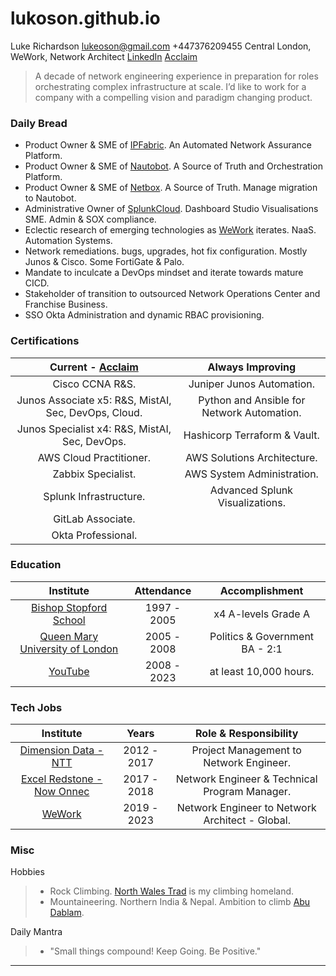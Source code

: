 # lukoson.github.io
Luke Richardson
[lukeoson@gmail.com](mailto:lukeoson@gmail.com) +447376209455
Central London, WeWork, Network Architect 
[LinkedIn](https://www.linkedin.com/in/luke-richardson/) [Acclaim](https://www.credly.com/users/luke-richardson.dca3c027)
 
>A decade of network engineering experience in preparation for roles orchestrating complex infrastructure at scale. I’d like to work for a company with a compelling vision and paradigm changing product. 

### Daily Bread
- Product Owner & SME of [IPFabric](https://ipfabric.io/). An Automated Network Assurance Platform.  
- Product Owner & SME of [Nautobot](https://www.networktocode.com/nautobot/). A Source of Truth and Orchestration Platform.
- Product Owner & SME of [Netbox](https://netbox.readthedocs.io/en/stable/). A Source of Truth. Manage migration to Nautobot. 
- Administrative Owner of [SplunkCloud](https://splunkcloud.com). Dashboard Studio Visualisations SME. Admin & SOX compliance. 
- Eclectic research of emerging technologies as [WeWork](https://www.wework.com/) iterates. NaaS. Automation Systems.
- Network remediations. bugs, upgrades, hot fix configuration. Mostly Junos & Cisco. Some FortiGate & Palo.
- Mandate to inculcate a DevOps mindset and iterate towards mature CICD.
- Stakeholder of transition to outsourced Network Operations Center and Franchise Business.
- SSO Okta Administration and dynamic RBAC provisioning.

### Certifications

| **Current - [Acclaim](https://www.credly.com/users/luke-richardson.dca3c027)** | **Always Improving** |
|:----------------------------:|:-----------------------------:|
| Cisco CCNA R&S. | Juniper Junos Automation.| 
| Junos Associate x5: R&S, MistAI, Sec, DevOps, Cloud. | Python and Ansible for Network Automation. |
| Junos Specialist x4: R&S, MistAI, Sec, DevOps. | Hashicorp Terraform & Vault. |
| AWS Cloud Practitioner. | AWS Solutions Architecture. |
| Zabbix Specialist. | AWS System Administration. |
| Splunk Infrastructure. | Advanced Splunk Visualizations.
| GitLab Associate. | |
| Okta Professional. | |

### Education 

| Institute | Attendance | Accomplishment |
| :---: | :---: | :---: |
| [Bishop Stopford School](https://www.bishopstopford.com/) | 1997 - 2005 | x4 A-levels Grade A |
| [Queen Mary University of London](https://www.qmul.ac.uk/) | 2005 - 2008 | Politics & Government BA - 2:1 |
| [YouTube](https://www.youtube.com/channel/UCRIOI_3REG9zIDM0Fp9Xiyg) | 2008 - 2023 | at least 10,000 hours. |

### Tech Jobs

| Institute | Years | Role & Responsibility |  
| :--: | :---: | :---: |
| [Dimension Data - NTT](https://www.dimensiondata.com/en-gb/) | 2012 - 2017 | Project Management to Network Engineer. |
| [Excel Redstone - Now Onnec](https://www.onnecgroup.com/) | 2017 - 2018 | Network Engineer & Technical Program Manager. |
| [WeWork](https://www.wework.com/) | 2019 - 2023 | Network Engineer to Network Architect - Global. |

### Misc

Hobbies
>- Rock Climbing. [North Wales Trad](https://www.ukclimbing.com/logbook/set.php?id=165) is my climbing homeland. 
>- Mountaineering. Northern India & Nepal. Ambition to climb [Abu Dablam](https://www.google.com/search?q=abu+dablam).

Daily Mantra
> - "Small things compound! Keep Going. Be Positive."

***

